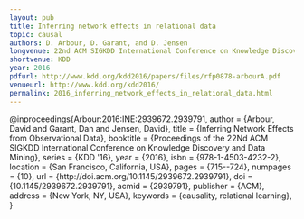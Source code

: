 ```yaml
---
layout: pub
title: Inferring network effects in relational data
topic: causal
authors: D. Arbour, D. Garant, and D. Jensen
longvenue: 22nd ACM SIGKDD International Conference on Knowledge Discovery and Data Mining
shortvenue: KDD
year: 2016
pdfurl: http://www.kdd.org/kdd2016/papers/files/rfp0878-arbourA.pdf
venueurl: http://www.kdd.org/kdd2016/
permalink: 2016_inferring_network_effects_in_relational_data.html
---
```

<div class="bibtex">
@inproceedings{Arbour:2016:INE:2939672.2939791,
 author = {Arbour, David and Garant, Dan and Jensen, David},
 title = {Inferring Network Effects from Observational Data},
 booktitle = {Proceedings of the 22Nd ACM SIGKDD International Conference on Knowledge Discovery and Data Mining},
 series = {KDD '16},
 year = {2016},
 isbn = {978-1-4503-4232-2},
 location = {San Francisco, California, USA},
 pages = {715--724},
 numpages = {10},
 url = {http://doi.acm.org/10.1145/2939672.2939791},
 doi = {10.1145/2939672.2939791},
 acmid = {2939791},
 publisher = {ACM},
 address = {New York, NY, USA},
 keywords = {causality, relational learning},
} 
</div>
